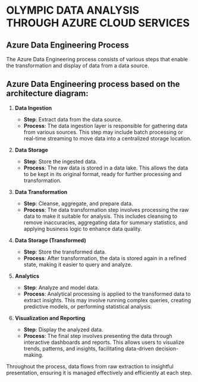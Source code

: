 # OLYMPIC DATA ANALYSIS THROUGH AZURE CLOUD SERVICES

## Azure Data Engineering Process

The Azure Data Engineering process consists of various steps that enable the transformation and display of data from a data source.

## Azure Data Engineering process based on the architecture diagram:

1. **Data Ingestion**
   - **Step**: Extract data from the data source.
   - **Process**: The data ingestion layer is responsible for gathering data from various sources. This step may include batch processing or real-time streaming to move data into a centralized storage location.

2. **Data Storage**
   - **Step**: Store the ingested data.
   - **Process**: The raw data is stored in a data lake. This allows the data to be kept in its original format, ready for further processing and transformation.

3. **Data Transformation**
   - **Step**: Cleanse, aggregate, and prepare data.
   - **Process**: The data transformation step involves processing the raw data to make it suitable for analysis. This includes cleansing to remove inaccuracies, aggregating data for summary statistics, and applying business logic to enhance data quality.

4. **Data Storage (Transformed)**
   - **Step**: Store the transformed data.
   - **Process**: After transformation, the data is stored again in a refined state, making it easier to query and analyze.

5. **Analytics**
   - **Step**: Analyze and model data.
   - **Process**: Analytical processing is applied to the transformed data to extract insights. This may involve running complex queries, creating predictive models, or performing statistical analysis.

6. **Visualization and Reporting**
   - **Step**: Display the analyzed data.
   - **Process**: The final step involves presenting the data through interactive dashboards and reports. This allows users to visualize trends, patterns, and insights, facilitating data-driven decision-making.

Throughout the process, data flows from raw extraction to insightful presentation, ensuring it is managed effectively and efficiently at each step.
